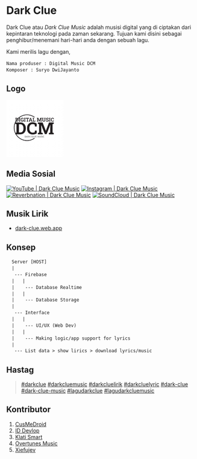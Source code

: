 # Dark Clue
Dark Clue atau *Dark Clue Music* adalah musisi digital yang di ciptakan dari kepintaran teknologi pada zaman sekarang.
Tujuan kami disini sebagai penghibur/menemani hari-hari anda dengan sebuah lagu.

Kami merilis lagu dengan,
```txt
Nama produser : Digital Music DCM
Komposer : Suryo DwiJayanto
```

## Logo
[<img alt="darkcluemusic" title="darkcluemusic" width="30%" src="logo.png" />](logo.png)

## Media Sosial
[<img alt="YouTube | Dark Clue Music" title="YouTube | Dark Clue Music" width="64px" src="https://upload.wikimedia.org/wikipedia/commons/e/ef/Youtube_logo.png" />](https://www.youtube.com/@darkcluemusic) [<img alt="Instagram | Dark Clue Music" title="Instagram | Dark Clue Music" width="64px" src="https://png.pngtree.com/png-clipart/20180626/ourmid/pngtree-instagram-icon-instagram-logo-png-image_3584852.png" />](https://www.instagram.com/darkcluemusic/) [<img alt="Reverbnation | Dark Clue Music" title="Reverbnation | Dark Clue Music" width="64px" src="https://www.shareicon.net/data/2015/08/26/91373_media_512x512.png" />](https://www.reverbnation.com/darkclue) [<img alt="SoundCloud | Dark Clue Music" title="SoundCloud | Dark Clue Music" width="64px" src="https://img.freepik.com/premium-vector/soundcloud-logo_578229-231.jpg" />](https://soundcloud.com/darkclue)

## Musik Lirik
- [dark-clue.web.app](https://dark-clue.web.app)

## Konsep
``` txt
  Server [HOST]
  |
   --- Firebase
  |   |
  |    --- Database Realtime
  |   |
  |    --- Database Storage
  |
   --- Interface
  |   |
  |    --- UI/UX (Web Dev)
  |   |
  |    --- Making logic/app support for lyrics
  |
   --- List data > show lirics > download lyrics/music
```

## Hastag
> [#darkclue](https://darkcluemusic.github.io/) [#darkcluemusic](https://darkcluemusic.github.io/) [#darkcluelirik](https://darkcluemusic.github.io/) [#darkcluelyric](https://darkcluemusic.github.io/) [#dark-clue](https://darkcluemusic.github.io/) [#dark-clue-music](https://darkcluemusic.github.io/) [#lagudarkclue](https://darkcluemusic.github.io/) [#lagudarkcluemusic](https://darkcluemusic.github.io/)

## Kontributor
1. [CusMeDroid](https://github.com/CusMeDroid)
2. [ID Devlop](https://github.com/iddevlop)
3. [Klati Smart](https://github.com/klatismart)
4. [Overtunes Music](https://github.com/overtunesmusic)
5. [Xiefujev](https://github.com/xiefujev)
